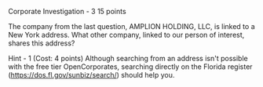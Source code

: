 Corporate Investigation - 3
15 points

The company from the last question, AMPLION HOLDING, LLC, is linked to a New York address. What other company, linked to our person of interest, shares this address?

Hint - 1 (Cost: 4 points)
Although searching from an address isn't possible with the free tier OpenCorporates, searching directly on the Florida register (https://dos.fl.gov/sunbiz/search/) should help you.
